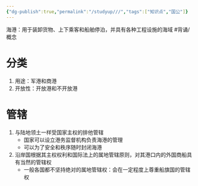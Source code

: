 ```yaml
---
{"dg-publish":true,"permalink":"/studyup///","tags":["知识点","国公"]}
---
```


海港：用于装卸货物、上下乘客和船舶停泊，并具有各种工程设施的海域 #背诵/概念 
# 分类
1. 用途：军港和商港
2. 开放性：开放港和不开放港
# 管辖
1. 与陆地领土一样受国家主权的排他管辖
	- 国家可以设立港务监督机构负责海港的管理
	- 可以为了安全和秩序随时封闭海港
2. 沿岸国根据其主权权利和国际法上的属地管辖原则，对其港口内的外国商船具有当然的管辖权
	- 一般各国都不坚持绝对的属地管辖权：会在一定程度上尊重船旗国的管辖权
